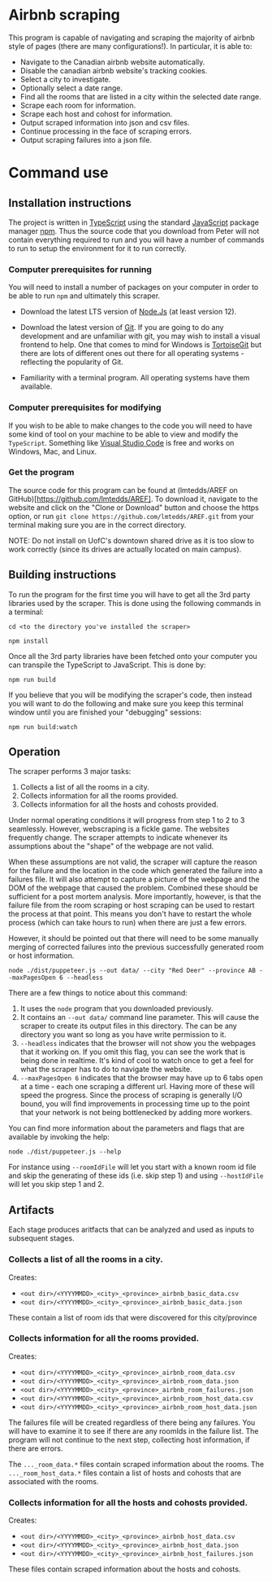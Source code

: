 # Airbnb scraping

This program is capable of navigating and scraping the majority of airbnb style of pages (there are many configurations!). In particular, it is able to:
* Navigate to the Canadian airbnb website automatically.
* Disable the canadian airbnb website's tracking cookies.
* Select a city to investigate.
* Optionally select a date range.
* Find all the rooms that are listed in a city within the selected date range.
* Scrape each room for information.
* Scrape each host and cohost for information.
* Output scraped information into json and csv files.
* Continue processing in the face of scraping errors.
* Output scraping failures into a json file.

# Command use

## Installation instructions

The project is written in [TypeScript](https://www.typescriptlang.org/) using the standard [JavaScript](https://en.wikipedia.org/wiki/JavaScript) package manager [npm](https://www.npmjs.com/). Thus the source code that you download from Peter will not contain everything required to run and you will have a number of commands to run to setup the environment for it to run correctly.

### Computer prerequisites for running

You will need to install a number of packages on your computer in order to be able to run `npm` and ultimately this scraper.

* Download the latest LTS version of [Node.Js](https://nodejs.org/en/) (at least version 12).

* Download the latest version of [Git](https://git-scm.com/). If you are going to do any development and are unfamiliar with git, you may wish to install a visual frontend to help. One that comes to mind for Windows is [TortoiseGit](https://tortoisegit.org/) but there are lots of different ones out there for all operating systems - reflecting the popularity of Git.

* Familiarity with a terminal program. All operating systems have them available.

### Computer prerequisites for modifying

If you wish to be able to make changes to the code you will need to have some kind of tool on your machine to be able to view and modify the `TypeScript`. Something like [Visual Studio Code](https://code.visualstudio.com/) is free and works on Windows, Mac, and Linux.

### Get the program

The source code for this program can be found at (lmtedds/AREF on GitHub)[https://github.com/lmtedds/AREF]. To download it, navigate to the website and click on the "Clone or Download" button and choose the https option, or run `git clone https://github.com/lmtedds/AREF.git` from your terminal making sure you are in the correct directory.

NOTE: Do not install on UofC's downtown shared drive as it is too slow to work correctly (since its drives are actually located on main campus).

## Building instructions

To run the program for the first time you will have to get all the 3rd party libraries used by the scraper. This is done using the following commands in a terminal:

```
cd <to the directory you've installed the scraper>

npm install
```

Once all the 3rd party libraries have been fetched onto your computer you can transpile the TypeScript to JavaScript. This is done by:

```
npm run build
```

If you believe that you will be modifying the scraper's code, then instead you will want to do the following and make sure you keep this terminal window until you are finished your "debugging" sessions:

```
npm run build:watch
```

## Operation

The scraper performs 3 major tasks:

1. Collects a list of all the rooms in a city.
2. Collects information for all the rooms provided.
3. Collects information for all the hosts and cohosts provided.

Under normal operating conditions it will progress from step 1 to 2 to 3 seamlessly. However, webscraping is a fickle game. The websites frequently change. The scraper attempts to indicate whenever its assumptions about the "shape" of the webpage are not valid. 

When these assumptions are not valid, the scraper will capture the reason for the failure and the location in the code which generated the failure into a failures file. It will also attempt to capture a picture of the webpage and the DOM of the webpage that caused the problem. Combined these should be sufficient for a post mortem analysis. More importantly, however, is that the failure file from the room scraping or host scraping can be used to restart the process at that point. This means you don't have to restart the whole process (which can take hours to run) when there are just a few errors.

However, it should be pointed out that there will need to be some manually merging of corrected failures into the previous successfully generated room or host information.

```
node ./dist/puppeteer.js --out data/ --city "Red Deer" --province AB --maxPagesOpen 6 --headless
```

There are a few things to notice about this command:

1. It uses the `node` program that you downloaded previously.
2. It contains an `--out data/` command line parameter. This will cause the scraper to create its output files in this directory. The can be any directory you want so long as you have write permission to it.
3. `--headless` indicates that the browser will not show you the webpages that it working on. If you omit this flag, you can see the work that is being done in realtime. It's kind of cool to watch once to get a feel for what the scraper has to do to navigate the website.
4. `--maxPagesOpen 6` indicates that the browser may have up to 6 tabs open at a time - each one scraping a different url. Having more of these will speed the progress. Since the process of scraping is generally I/O bound, you will find improvements in processing time up to the point that your network is not being bottlenecked by adding more workers.

You can find more information about the parameters and flags that are available by invoking the help:
```
node ./dist/puppeteer.js --help
```

For instance using `--roomIdFile` will let you start with a known room id file and skip the generating of these ids (i.e. skip step 1) and using `--hostIdFile` will let you skip step 1 and 2.

## Artifacts

Each stage produces aritfacts that can be analyzed and used as inputs to subsequent stages.

### Collects a list of all the rooms in a city.

Creates:
* `<out dir>/<YYYYMMDD>_<city>_<province>_airbnb_basic_data.csv`
* `<out dir>/<YYYYMMDD>_<city>_<province>_airbnb_basic_data.json`

These contain a list of room ids that were discovered for this city/province

### Collects information for all the rooms provided.

Creates:
* `<out dir>/<YYYYMMDD>_<city>_<province>_airbnb_room_data.csv`
* `<out dir>/<YYYYMMDD>_<city>_<province>_airbnb_room_data.json`
* `<out dir>/<YYYYMMDD>_<city>_<province>_airbnb_room_failures.json`
* `<out dir>/<YYYYMMDD>_<city>_<province>_airbnb_room_host_data.csv`
* `<out dir>/<YYYYMMDD>_<city>_<province>_airbnb_room_host_data.json`

The failures file will be created regardless of there being any failures. You will have to examine it to see if there are any roomIds in the failure list. The program will not continue to the next step, collecting host information, if there are errors.

The `..._room_data.*` files contain scraped information about the rooms.
The `..._room_host_data.*` files contain a list of hosts and cohosts that are associated with the rooms.

### Collects information for all the hosts and cohosts provided.

Creates:
* `<out dir>/<YYYYMMDD>_<city>_<province>_airbnb_host_data.csv`
* `<out dir>/<YYYYMMDD>_<city>_<province>_airbnb_host_data.json`
* `<out dir>/<YYYYMMDD>_<city>_<province>_airbnb_host_failures.json`

These files contain scraped information about the hosts and cohosts.